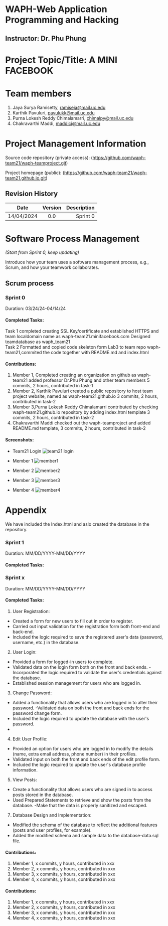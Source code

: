 
# WAPH-Web Application Programming and Hacking

## Instructor: Dr. Phu Phung

# Project Topic/Title: A MINI FACEBOOK

# Team members

1. Jaya Surya Ramisetty, ramiseja@mail.uc.edu
2. Karthik Pavuluri, pavulukk@mail.uc.edu
3. Purna Lokesh Reddy Chimalamarri, chimalpy@mail.uc.edu
4. Chakravarthi Maddi, maddici@mail.uc.edu

# Project Management Information

Source code repository (private access): (https://github.com/waph-team21/waph-teamproject.git)

Project homepage (public): (https://github.com/waph-team21/waph-team21.github.io.git)

## Revision History

| Date       |   Version     |  Description |
|------------|:-------------:|-------------:|
| 14/04/2024 |  0.0          | Sprint 0  |





# Software Process Management

_(Start from Sprint 0, keep updating)_

Introduce how your team uses a software management process, e.g., Scrum, and how your teamwork collaborates.

## Scrum process

### Sprint 0

Duration: 03/24/24-04/14/24

#### Completed Tasks: 

Task 1
completed creating SSL Key/certificate and established HTTPS and team localdomain name as waph-team21.minifacebook.com
Designed teamdatabase as waph_team21  
Task 2
Formatted and copied code skeleton form Lab3 to team repo waph-team21,commited the code together with README.md and index.html

#### Contributions: 

1. Member 1,  Completed creating an organization on github as waph-team21 added professor Dr.Phu Phung and other team members 5 commits, 2 hours, contributed in task-1
2. Member 2, Karthik Pavuluri created a public repository to host team project website, named as waph-team21.github.io 3 commits, 2 hours, contributed in task-2
3. Member 3,Purna Lokesh Reddy Chimalamarri contributed by checking waph-team21.github.io repository by adding index.html template 3 commits, 2 hours, contributed in task-2
4. Chakravarthi Maddi checked out the waph-teamproject and added README.md template, 3 commits, 2 hours, contributed in task-2

#### Screenshots:
- Team21 Login
![team21 login](Images/team21login.png)

- Member 1
![member1](Images/suryaindexhtml.png)

- Member 2
![member2](Images/karthikindex.png)

- Member 3
![member3](Images/lokeshtesthtml.png)

- Member 4
![member4](Images/maddici-index.png)

# Appendix

We have included the Index.html and aslo created the database in the repository.

### Sprint 1

Duration: MM/DD/YYYY-MM/DD/YYYY

#### Completed Tasks: 

### Sprint x

Duration: MM/DD/YYYY-MM/DD/YYYY

#### Completed Tasks: 
1. User Registration: 
- Created a form for new users to fill out in order to register.
- Carried out input validation for the registration form both front-end and back-end.
- Included the logic required to save the registered user's data (password, username, etc.) in the database.

2. User Login: 
- Provided a form for logged-in users to complete.
- Validated data on the login form both on the front and back ends.
-Incorporated the logic required to validate the user's credentials against the database.
- Established session management for users who are logged in.

3. Change Password:
- Added a functionality that allows users who are logged in to alter their password.
-Validated data on both the front and back ends for the password change form.
- Included the logic required to update the database with the user's password.
- 
4. Edit User Profile: 
- Provided an option for users who are logged in to modify the details (name, extra email address, phone number) in their profiles.
- Validated input on both the front and back ends of the edit profile form.
- Included the logic required to update the user's database profile information.

5. View Posts:
- Create a functionality that allows users who are signed in to access posts stored in the database.
- Used Prepared Statements to retrieve and show the posts from the database.
-Make that the data is properly sanitized and escaped.

7. Database Design and Implementation: 
- Modified the schema of the database to reflect the additional features (posts and user profiles, for example).
- Added the modified schema and sample data to the database-data.sql file.





  
#### Contributions: 

1. Member 1, x commits, y hours, contributed in xxx
2. Member 2, x commits, y hours, contributed in xxx
3. Member 3, x commits, y hours, contributed in xxx
4. Member 4, x commits, y hours, contributed in xxx
#### Contributions: 

1. Member 1, x commits, y hours, contributed in xxx
2. Member 2, x commits, y hours, contributed in xxx
3. Member 3, x commits, y hours, contributed in xxx
4. Member 4, x commits, y hours, contributed in xxx

